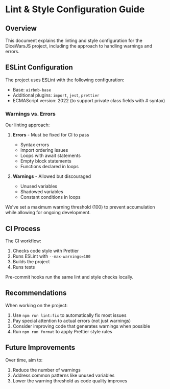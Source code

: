 # Lint & Style Configuration Guide

## Overview

This document explains the linting and style configuration for the DiceWarsJS project, including the approach to handling warnings and errors.

## ESLint Configuration

The project uses ESLint with the following configuration:

- Base: `airbnb-base`
- Additional plugins: `import`, `jest`, `prettier`
- ECMAScript version: 2022 (to support private class fields with # syntax)

### Warnings vs. Errors

Our linting approach:

1. **Errors** - Must be fixed for CI to pass

   - Syntax errors
   - Import ordering issues
   - Loops with await statements
   - Empty block statements
   - Functions declared in loops

2. **Warnings** - Allowed but discouraged
   - Unused variables
   - Shadowed variables
   - Constant conditions in loops

We've set a maximum warning threshold (100) to prevent accumulation while allowing for ongoing development.

## CI Process

The CI workflow:

1. Checks code style with Prettier
2. Runs ESLint with `--max-warnings=100`
3. Builds the project
4. Runs tests

Pre-commit hooks run the same lint and style checks locally.

## Recommendations

When working on the project:

1. Use `npm run lint:fix` to automatically fix most issues
2. Pay special attention to actual errors (not just warnings)
3. Consider improving code that generates warnings when possible
4. Run `npm run format` to apply Prettier style rules

## Future Improvements

Over time, aim to:

1. Reduce the number of warnings
2. Address common patterns like unused variables
3. Lower the warning threshold as code quality improves
